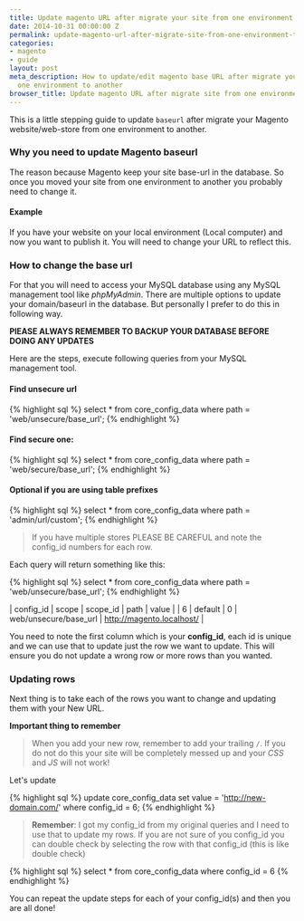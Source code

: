 ```yaml
---
title: Update magento URL after migrate your site from one environment to another
date: 2014-10-31 00:00:00 Z
permalink: update-magento-url-after-migrate-site-from-one-environment-to-another
categories:
- magento
- guide
layout: post
meta_description: How to update/edit magento base URL after migrate your site from
  one environment to another
browser_title: Update magento URL after migrate site from one environment to another
---
```


This is a little stepping guide to update `baseurl` after migrate your 
Magento website/web-store from one environment to another.

### Why you need to update Magento baseurl

The reason because Magento keep your site base-url in the database. So once you
moved your site from one environment to another you probably need to change it.

#### Example

If you have your website on your local environment (Local computer) 
and now you want to publish it. You will need to change your URL to reflect 
this.

### How to change the base url

For that you will need to access your MySQL database using any MySQL management 
tool like *phpMyAdmin*. There are multiple options to update your domain/baseurl
in the database. But personally I prefer to do this in following way.

**PlEASE ALWAYS REMEMBER TO BACKUP YOUR DATABASE BEFORE DOING ANY UPDATES**

Here are the steps, execute following queries from your MySQL management tool.

#### Find unsecure url

{% highlight sql %}
select * from core_config_data where path = 'web/unsecure/base_url';
{% endhighlight %}

#### Find secure one:

{% highlight sql %}
select * from core_config_data where path = 'web/secure/base_url';
{% endhighlight %}

#### Optional if you are using table prefixes 

{% highlight sql %}
select * from core_config_data where path = 'admin/url/custom';
{% endhighlight %}


> If you have multiple stores PLEASE BE CAREFUL and note the config_id numbers 
for each row.

Each query will return something like this:

{% highlight sql %}
select * from core_config_data where path = 'web/unsecure/base_url';
{% endhighlight %}

| config_id | scope | scope_id | path | value |
| 6 | default | 0 | web/unsecure/base_url | http://magento.localhost/  |

You need to note the first column which is your **config_id**, each id is 
unique and we can use that to update just the row we want to update. 
This will ensure you do not update a wrong row or more rows than you wanted.

### Updating rows

Next thing is to take each of the rows you want to change and updating 
them with your New URL.

**Important thing to remember**

> When you add your new row, remember to add your trailing `/`. If you do not do 
this your site will be completely messed up and your *CSS* and *JS* will not work!

Let's update

{% highlight sql %}
update core_config_data
set value = 'http://new-domain.com/'
where config_id = 6;
{% endhighlight %}

> **Remember**: I got my config_id from my original queries and I need to use that to update my rows. If you are not sure of you config_id you can double check by selecting the row with that config_id (this is like double check)

{% highlight sql %}
select * from core_config_data where config_id = 6
{% endhighlight %}

You can repeat the update steps for each of your config_id(s) and then you are 
all done!

